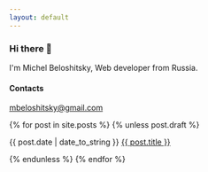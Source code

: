 ```yaml
---
layout: default
---
```


<h3>Hi there 👋</h3>

I'm Michel Beloshitsky, Web developer from Russia.

<h4>Contacts</h4>

<a href="mailto:mbeloshitsky@gmail.com">mbeloshitsky@gmail.com</a>


{% for post in site.posts %}
{% unless post.draft %}
<p>{{ post.date | date_to_string }} <a href="{{ site.baseurl }}{{ post.url }}">{{ post.title }}</a></p>
{% endunless %}
{% endfor %}